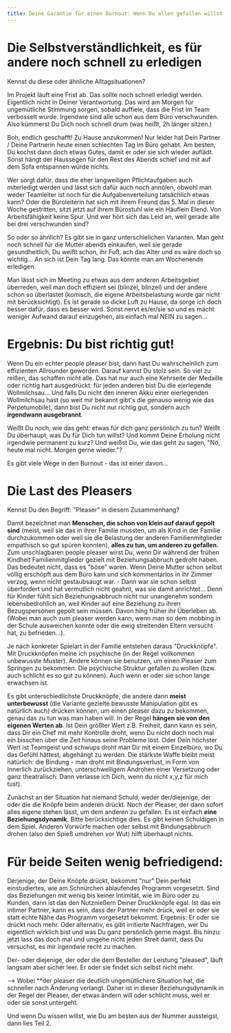 ```yaml
---
title: Deine Garantie für einen Burnout: Wenn Du allen gefallen willst! Teil 1
---
```


# Die Selbstverständlichkeit, es für andere noch schnell zu erledigen
Kennst du diese oder ähnliche Alltagsituationen?

Im Projekt läuft eine Frist ab. Das sollte noch schnell erledigt werden. Eigentlich nicht in Deiner Verantwortung. Das wird am Morgen für ungemütliche Stimmung sorgen, sobald auffiele, dass die Frist im Team verbosselt wurde. Irgendwie sind alle schon aus dem Büro verschwunden. Also kümmerst Du Dich noch schnell drum (was heißt, 2h länger sitzen.) 

Boh, endlich geschafft! Zu Hause anzukommen! Nur leider hat Dein Partner / Deine Partnerin heute einen schlechten Tag im Büro gehabt. Am besten, Du kochst dann doch etwas Gutes, damit er oder sie sich wieder auflädt. Sonst hängt der Haussegen für den Rest des Abends schief und mit auf dem Sofa entspannen würde nichts. 

Wer sorgt dafür, dass die eher langweiligen Pflichtaufgaben auch miterledigt werden und lässt sich dafür auch noch annölen, obwohl man weder Teamleiter ist noch für die Aufgabenverteilung tatsächlich etwas kann? Oder die Büroleiterin hat sich mit ihrem Freund das 5. Mal in dieser Woche gestritten, sitzt jetzt auf ihrem Bürostuhl wie ein Häuflein Elend. Von Arbeitsfähigkeit keine Spur. Und wer hört sich das Leid an, weil gerade alle bei drei verschwunden sind?

So oder so ähnlich? Es gibt sie in ganz unterschielichen Varianten. Man geht noch schnell für die Mutter abends einkaufen, weil sie gerade gesundheitlich, Du weißt schon, ihr Fuß, ach das Alter und es wäre doch so wichtig... An sich ist Dein Tag lang. Das könnte man am Wochenende erledigen. 

Man lässt sich im Meeting zu etwas aus dem anderen Arbeitsgebiet überreden, weil man doch effizient sei (blinzel, blinzel) und der andere schon so überlastet (komisch, die eigene Arbeitsbelastung wurde gar nicht mit berücksichtigt). Es ist gerade so dicke Luft zu Hause, da sorge ich doch besser dafür, dass es besser wird. Sonst nervt es/er/sie so und es macht weniger Aufwand darauf einzugehen, als einfach mal NEIN zu sagen... 

# Ergebnis: Du bist richtig gut!
Wenn Du ein echter people pleaser bist, dann hast Du wahrscheinlich zum effizienten Allrounder geworden. Darauf kannst Du stolz sein. So viel zu reißen, das schaffen nicht alle.  Das hat nur auch eine Kehrseite der Medaille oder richtig hart ausgedrückt: für jeden anderen bist Du die eierlegende Wollmilchsau... Und falls Du nicht den inneren Akku einer eierlegenden Wollmilchsau hast (so weit mir bekannt gibt's die genauso wenig wie das Perpetumobile), dann bist Du nicht nur richtig gut, sondern auch **irgendwann ausgebrannt**. 

Weißt Du noch, wie das geht: etwas für dich ganz persönlich zu tun? Weißt Du überhaupt, was Du für Dich tun willst? Und kommt Deine Erholung nicht irgendwie permanent zu kurz? Und weißst Du, wie das geht zu sagen, "Nö, heute mal nicht. Morgen gerne wieder."?

Es gibt viele Wege in den Burnout - das ist einer davon...

# Die Last des Pleasers
Kennst Du den Begriff: "Pleaser" in diesem Zusammenhang? 

Damit bezeichnet man **Menschen, die schon von klein auf darauf gepolt sind** (meist, weil sie das in ihrer Familie mussten, um als Kind in der Familie durchzukommen oder weil sie die Belastung der anderen Familienmitglieder empathisch so gut spüren konnten), **alles zu tun, um anderen zu gefallen.** Zum unschlagbaren people pleaser wirst Du, wenn Dir während der frühen Kindheit Familienmitglieder gezielt mit Beziehungsabbruch gedroht haben. Das bedeutet nicht, dass es "böse" waren. Wenn Deine Mutter schon selbst völlig erschöpft aus dem Büro kam und sich kommentarlos in ihr Zimmer verzog, wenn nicht gestaubsaugt war. - Dann war sie schon selbst überfordert und hat vermutlich nicht geahnt, was sie damit anrichtet... Denn für Kinder fühlt sich Beziehungsabbruch nicht nur unangenehm sondern lebensbedrohlich an, weil Kinder auf eine Beziehung zu ihren Bezugspersonen gepolt sein müssen. Davon hing früher ihr Überleben ab. (Wobei man auch zum pleaser werden kann, wenn man so dem mobbing in der Schule ausweichen konnte oder die ewig streitenden Eltern versucht hat, zu befrieden...). 

Je nach konkreter Spielart in der Familie entstehen daraus "Druckknöpfe". Mit Druckknöpfen meine ich psychische (in der Regel vollkommen unbewusste Muster). Andere können sie benutzen, um einen Pleaser zum Springen zu bekommen. Die psychische Struktur gefallen zu wollen (bzw. auch schlicht es so gut zu können). Auch wenn er oder sie schon lange erwachsen ist. 

Es gibt unterschiedlichste Druckknöpfe, die andere dann **meist unterbewusst** (die Variante gezielte bewusste Manipulation gibt es natürlich auch) drücken können, um einen pleaser dazu zu bekommen, genau das zu tun was man haben will. In der Regel **hängen sie von den eigenen Werten ab**. Ist Dein größter Wert z.B. Freiheit, dann kann es sein, dass Dir ein Chef mit mehr Kontrolle droht, wenn Du nicht doch noch mal ein bisschen über die Zeit hinaus seine Probleme löst. Oder Dein höchster Wert ist Teamgeist und schwups droht man Dir mit einem Einzelbüro, wo Du das Gefühl hättest, abgehängt zu werden. Die stärkste Waffe bleibt meist natürlich: die Bindung - man droht mit Bindungsverlust, in Form von Innerlich zurückziehen, unterschwelligem Androhen einer Versetzung oder ganz theatralisch: Dann verlasse ich Dich, wenn du nicht x,y,z für mich tust).

Zunächst an der Situation hat niemand Schuld, weder der/diejenige, der oder die die Knöpfe beim anderen drückt. Noch der Pleaser, der dann sofort alles eigene stehen lässt, um dem anderen zu gefallen. Es ist einfach **eine Beziehungsdynamik**. Bitte berücksichtige dies. Es gibt keinen Schuldigen in dem Spiel. Anderen Vorwürfe machen oder selbst mit Bindungsabbruch drohen (also den Spieß umdrehen vor Wut) hilft überhaupt nichts.  

# Für beide Seiten wenig befriedigend: 
Derjenige, der Deine Knöpfe drückt, bekommt "nur" Dein perfekt einstudiertes, wie am Schnürchen ablaufendes Programm vorgesetzt. Sind das Beziehungen mit wenig bis keiner Intimität, wie im Büro oder zu Kunden, dann ist das den Nutznießern Deiner Druckknöpfe egal. Ist das ein intimer Partner, kann es sein, dass der Partner mehr drück, weil er oder sie statt echte Nähe das Programm vorgesetzt bekommt. Ergebnis: Er oder sie drückt noch mehr. Oder alternativ, es gibt irritierte Nachfragen, wer Du eigentlich wirklich bist und was Du ganz persönlich gerne magst. Bis hinzu: jetzt lass das doch mal und umgehe nicht jeden Streit damit, dass Du versuchst, es mir irgendwie recht zu machen. 

Der- oder diejenige, der oder die dem Besteller der Leistung "pleased", läuft langsam aber sicher leer. Er oder sie findet sich selbst nicht mehr. 

--> Wobei **der pleaser die deutlich ungemütlichere Situation hat, die schneller nach Änderung verlangt. Daher ist in dieser Beziehungsdynamik in der Regel der Pleaser, der etwas ändern will oder schlicht muss, weil er oder sie sonst untergeht.

Und wenn Du wissen willst, wie Du am besten aus der Nummer aussteigst, dann lies Teil 2. 

